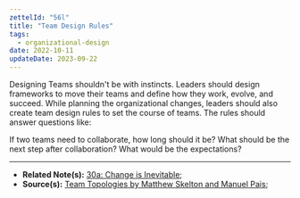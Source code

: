 ```yaml
---
zettelId: "56l"
title: "Team Design Rules"
tags:
  - organizational-design
date: 2022-10-11
updateDate: 2023-09-22
---
```


Designing Teams shouldn't be with instincts. Leaders should design frameworks to move their teams and define how they work, evolve, and succeed. While planning the organizational changes, leaders should also create team design rules to set the course of teams. The rules should answer questions like:

If two teams need to collaborate, how long should it be? What should be the next step after collaboration? What would be the expectations?

---

- **Related Note(s):** [30a: Change is Inevitable](/notes/30a/);
- **Source(s):** [Team Topologies by Matthew Skelton and Manuel Pais](/books/team-topologies-book-review-summary-and-notes/);
